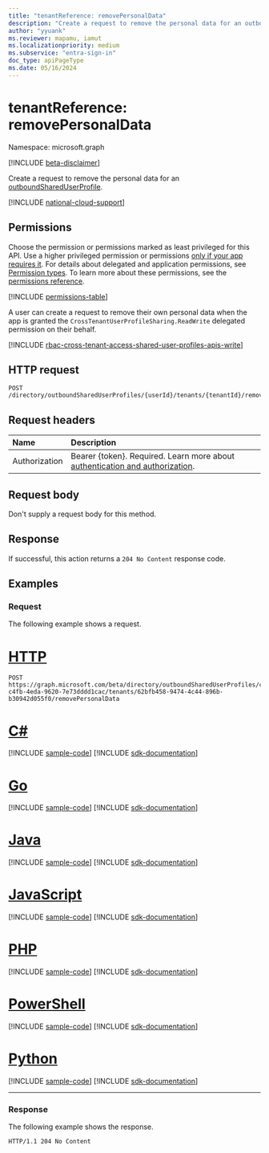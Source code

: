 ```yaml
---
title: "tenantReference: removePersonalData"
description: "Create a request to remove the personal data for an outboundSharedUserProfile."
author: "yyuank"
ms.reviewer: mapamu, iamut
ms.localizationpriority: medium
ms.subservice: "entra-sign-in"
doc_type: apiPageType
ms.date: 05/16/2024
---
```


# tenantReference: removePersonalData

Namespace: microsoft.graph

[!INCLUDE [beta-disclaimer](../../includes/beta-disclaimer.md)]

Create a request to remove the personal data for an [outboundSharedUserProfile](../resources/inboundshareduserprofile.md).

[!INCLUDE [national-cloud-support](../../includes/global-only.md)]

## Permissions

Choose the permission or permissions marked as least privileged for this API. Use a higher privileged permission or permissions [only if your app requires it](/graph/permissions-overview#best-practices-for-using-microsoft-graph-permissions). For details about delegated and application permissions, see [Permission types](/graph/permissions-overview#permission-types). To learn more about these permissions, see the [permissions reference](/graph/permissions-reference).

<!-- { "blockType": "permissions", "name": "tenantreference_removepersonaldata" } -->
[!INCLUDE [permissions-table](../includes/permissions/tenantreference-removepersonaldata-permissions.md)]

A user can create a request to remove their own personal data when the app is granted the `CrossTenantUserProfileSharing.ReadWrite` delegated permission on their behalf.

[!INCLUDE [rbac-cross-tenant-access-shared-user-profiles-apis-write](../includes/rbac-for-apis/rbac-cross-tenant-access-shared-user-profiles-apis-write.md)]

## HTTP request

<!-- {
  "blockType": "ignored"
}
-->
```http
POST /directory/outboundSharedUserProfiles/{userId}/tenants/{tenantId}/removePersonalData
```

## Request headers

|Name|Description|
|:---|:---|
|Authorization|Bearer {token}. Required. Learn more about [authentication and authorization](/graph/auth/auth-concepts).|

## Request body

Don't supply a request body for this method.

## Response

If successful, this action returns a `204 No Content` response code.

## Examples

### Request

The following example shows a request.
# [HTTP](#tab/http)
<!-- {
  "blockType": "request",
  "name": "tenantreferencethis.removepersonaldata"
}
-->
```http
POST https://graph.microsoft.com/beta/directory/outboundSharedUserProfiles/c228b2ae-c4fb-4eda-9620-7e73dddd1cac/tenants/62bfb458-9474-4c44-896b-b30942d055f0/removePersonalData
```

# [C#](#tab/csharp)
[!INCLUDE [sample-code](../includes/snippets/csharp/tenantreferencethisremovepersonaldata-csharp-snippets.md)]
[!INCLUDE [sdk-documentation](../includes/snippets/snippets-sdk-documentation-link.md)]

# [Go](#tab/go)
[!INCLUDE [sample-code](../includes/snippets/go/tenantreferencethisremovepersonaldata-go-snippets.md)]
[!INCLUDE [sdk-documentation](../includes/snippets/snippets-sdk-documentation-link.md)]

# [Java](#tab/java)
[!INCLUDE [sample-code](../includes/snippets/java/tenantreferencethisremovepersonaldata-java-snippets.md)]
[!INCLUDE [sdk-documentation](../includes/snippets/snippets-sdk-documentation-link.md)]

# [JavaScript](#tab/javascript)
[!INCLUDE [sample-code](../includes/snippets/javascript/tenantreferencethisremovepersonaldata-javascript-snippets.md)]
[!INCLUDE [sdk-documentation](../includes/snippets/snippets-sdk-documentation-link.md)]

# [PHP](#tab/php)
[!INCLUDE [sample-code](../includes/snippets/php/tenantreferencethisremovepersonaldata-php-snippets.md)]
[!INCLUDE [sdk-documentation](../includes/snippets/snippets-sdk-documentation-link.md)]

# [PowerShell](#tab/powershell)
[!INCLUDE [sample-code](../includes/snippets/powershell/tenantreferencethisremovepersonaldata-powershell-snippets.md)]
[!INCLUDE [sdk-documentation](../includes/snippets/snippets-sdk-documentation-link.md)]

# [Python](#tab/python)
[!INCLUDE [sample-code](../includes/snippets/python/tenantreferencethisremovepersonaldata-python-snippets.md)]
[!INCLUDE [sdk-documentation](../includes/snippets/snippets-sdk-documentation-link.md)]

---

### Response

The following example shows the response.
<!-- {
  "blockType": "response",
  "truncated": true
}
-->
```http
HTTP/1.1 204 No Content
```
